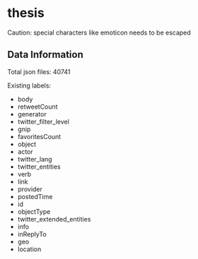 # thesis

Caution: special characters like emoticon needs to be escaped

## Data Information

Total json files: 40741

Existing labels: 

- body
- retweetCount
- generator
- twitter_filter_level
- gnip
- favoritesCount
- object
- actor
- twitter_lang
- twitter_entities
- verb
- link
- provider
- postedTime
- id
- objectType
- twitter_extended_entities
- info
- inReplyTo
- geo
- location